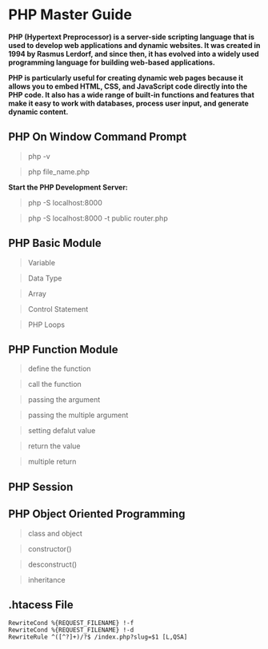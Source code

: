 # PHP Master Guide

**PHP (Hypertext Preprocessor) is a server-side scripting language that is used to develop web applications and dynamic websites. It was created in 1994 by Rasmus Lerdorf, and since then, it has evolved into a widely used programming language for building web-based applications.**

**PHP is particularly useful for creating dynamic web pages because it allows you to embed HTML, CSS, and JavaScript code directly into the PHP code. It also has a wide range of built-in functions and features that make it easy to work with databases, process user input, and generate dynamic content.**


## PHP On Window Command Prompt

> php -v

> php file_name.php

**Start the PHP Development Server:** 

> php -S localhost:8000

> php -S localhost:8000 -t public router.php




## PHP Basic Module

> Variable 

> Data Type

> Array 

> Control Statement 

> PHP Loops 

## PHP Function Module

> define the function

> call the function

> passing the argument

> passing the multiple argument

> setting defalut value

> return the value

> multiple return

## PHP Session  

## PHP Object Oriented Programming 

> class and object

> constructor()

> desconstruct()

> inheritance 

## .htacess File

```
RewriteCond %{REQUEST_FILENAME} !-f
RewriteCond %{REQUEST_FILENAME} !-d
RewriteRule ^([^?]+)/?$ /index.php?slug=$1 [L,QSA]

```
